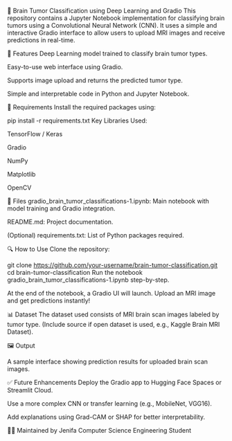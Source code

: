 🧠 Brain Tumor Classification using Deep Learning and Gradio
This repository contains a Jupyter Notebook implementation for classifying brain tumors using a Convolutional Neural Network (CNN). It uses a simple and interactive Gradio interface to allow users to upload MRI images and receive predictions in real-time.

🚀 Features
Deep Learning model trained to classify brain tumor types.

Easy-to-use web interface using Gradio.

Supports image upload and returns the predicted tumor type.

Simple and interpretable code in Python and Jupyter Notebook.

🧾 Requirements
Install the required packages using:

pip install -r requirements.txt
Key Libraries Used:

TensorFlow / Keras

Gradio

NumPy

Matplotlib

OpenCV

📁 Files
gradio_brain_tumor_classifications-1.ipynb: Main notebook with model training and Gradio integration.

README.md: Project documentation.

(Optional) requirements.txt: List of Python packages required.

🔍 How to Use
Clone the repository:


git clone https://github.com/your-username/brain-tumor-classification.git
cd brain-tumor-classification
Run the notebook gradio_brain_tumor_classifications-1.ipynb step-by-step.

At the end of the notebook, a Gradio UI will launch. Upload an MRI image and get predictions instantly!

📊 Dataset
The dataset used consists of MRI brain scan images labeled by tumor type. (Include source if open dataset is used, e.g., Kaggle Brain MRI Dataset).

🖼️ Output

A sample interface showing prediction results for uploaded brain scan images.

✅ Future Enhancements
Deploy the Gradio app to Hugging Face Spaces or Streamlit Cloud.

Use a more complex CNN or transfer learning (e.g., MobileNet, VGG16).

Add explanations using Grad-CAM or SHAP for better interpretability.

🙋‍♀️ Maintained by
Jenifa
Computer Science Engineering Student

